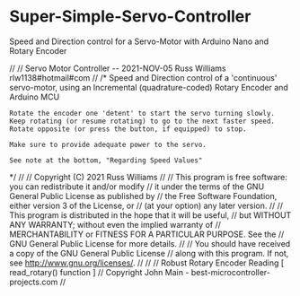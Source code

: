 # Super-Simple-Servo-Controller
Speed and Direction control for a Servo-Motor with Arduino Nano and Rotary Encoder

//
// Servo Motor Controller -- 2021-NOV-05 Russ Williams rlw1138#hotmail#com
//
/*  Speed and Direction control of a 'continuous' servo-motor, using an 
    Incremental (quadrature-coded) Rotary Encoder and Arduino MCU

    Rotate the encoder one 'detent' to start the servo turning slowly.
    Keep rotating (or resume rotating) to go to the next faster speed.
    Rotate opposite (or press the button, if equipped) to stop.

    Make sure to provide adequate power to the servo.

    See note at the bottom, "Regarding Speed Values"
*/
//
//    Copyright (C) 2021  Russ Williams
//
//    This program is free software: you can redistribute it and/or modify
//    it under the terms of the GNU General Public License as published by
//    the Free Software Foundation, either version 3 of the License, or
//    (at your option) any later version.
//
//    This program is distributed in the hope that it will be useful,
//    but WITHOUT ANY WARRANTY; without even the implied warranty of
//    MERCHANTABILITY or FITNESS FOR A PARTICULAR PURPOSE.  See the
//    GNU General Public License for more details.
//
//    You should have received a copy of the GNU General Public License
//    along with this program.  If not, see <http://www.gnu.org/licenses/>.
//
//
// Robust Rotary Encoder Reading [ read_rotary() function ]
// Copyright John Main - best-microcontroller-projects.com
//
